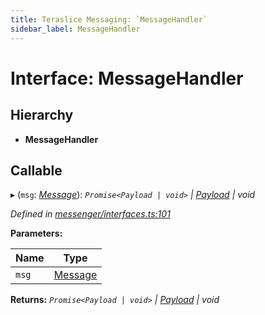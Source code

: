 ```yaml
---
title: Teraslice Messaging: `MessageHandler`
sidebar_label: MessageHandler
---
```


# Interface: MessageHandler

## Hierarchy

* **MessageHandler**

## Callable

▸ (`msg`: *[Message](message.md)*): *`Promise<Payload | void>` | [Payload](payload.md) | void*

*Defined in [messenger/interfaces.ts:101](https://github.com/terascope/teraslice/blob/d3a803c3/packages/teraslice-messaging/src/messenger/interfaces.ts#L101)*

**Parameters:**

Name | Type |
------ | ------ |
`msg` | [Message](message.md) |

**Returns:** *`Promise<Payload | void>` | [Payload](payload.md) | void*

